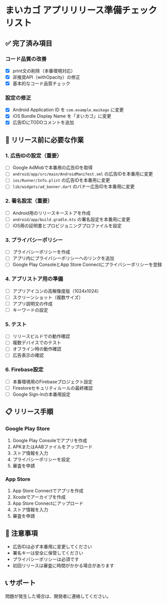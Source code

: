 # まいカゴ アプリリリース準備チェックリスト

## ✅ 完了済み項目

### コード品質の改善
- [x] print文の削除（本番環境対応）
- [x] 非推奨API（withOpacity）の修正
- [x] 基本的なコード品質チェック

### 設定の修正
- [x] Android Application ID を `com.example.maikago` に変更
- [x] iOS Bundle Display Name を「まいカゴ」に変更
- [x] 広告IDにTODOコメントを追加

## 🔄 リリース前に必要な作業

### 1. 広告IDの設定（重要）
- [ ] Google AdMobで本番用の広告IDを取得
- [ ] `android/app/src/main/AndroidManifest.xml` の広告IDを本番用に変更
- [ ] `ios/Runner/Info.plist` の広告IDを本番用に変更
- [ ] `lib/widgets/ad_banner.dart` のバナー広告IDを本番用に変更

### 2. 署名設定（重要）
- [ ] Android用のリリースキーストアを作成
- [ ] `android/app/build.gradle.kts` の署名設定を本番用に変更
- [ ] iOS用の証明書とプロビジョニングプロファイルを設定

### 3. プライバシーポリシー
- [ ] プライバシーポリシーを作成
- [ ] アプリ内にプライバシーポリシーへのリンクを追加
- [ ] Google Play ConsoleとApp Store Connectにプライバシーポリシーを登録

### 4. アプリストア用の準備
- [ ] アプリアイコンの高解像度版（1024x1024）
- [ ] スクリーンショット（複数サイズ）
- [ ] アプリ説明文の作成
- [ ] キーワードの設定

### 5. テスト
- [ ] リリースビルドでの動作確認
- [ ] 複数デバイスでのテスト
- [ ] オフライン時の動作確認
- [ ] 広告表示の確認

### 6. Firebase設定
- [ ] 本番環境用のFirebaseプロジェクト設定
- [ ] Firestoreセキュリティルールの最終確認
- [ ] Google Sign-Inの本番用設定

## 📋 リリース手順

### Google Play Store
1. Google Play Consoleでアプリを作成
2. APKまたはAABファイルをアップロード
3. ストア情報を入力
4. プライバシーポリシーを設定
5. 審査を申請

### App Store
1. App Store Connectでアプリを作成
2. Xcodeでアーカイブを作成
3. App Store Connectにアップロード
4. ストア情報を入力
5. 審査を申請

## 🚨 注意事項

- 広告IDは必ず本番用に変更してください
- 署名キーは安全に保管してください
- プライバシーポリシーは必須です
- 初回リリースは審査に時間がかかる場合があります

## 📞 サポート

問題が発生した場合は、開発者に連絡してください。 